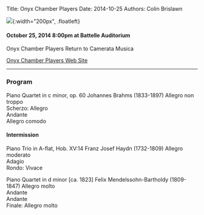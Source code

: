 Title: Onyx Chamber Players 
Date: 2014-10-25
Authors: Colin Brislawn


![ ]({filename}/images/OnyxMerge200.jpg){:width="200px", .floatleft}

#### October 25, 2014 8:00pm at Battelle Auditorium

Onyx Chamber Players Return to Camerata Musica 

[Onyx Chamber Players Web Site](http://onyxchamberplayers.com/)

---

### Program
	
Piano Quartet in c minor, op. 60 	Johannes Brahms (1833-1897)
Allegro non troppo 	
Scherzo: Allegro 	
Andante 	
Allegro comodo 	

#### Intermission

Piano Trio in A-flat, Hob. XV:14 	Franz Josef Haydn (1732-1809)
Allegro moderato 	
Adagio 	
Rondo: Vivace 	
	
Piano Quartet in d minor [ca. 1823] 	Felix Mendelssohn-Bartholdy (1809-1847)
Allegro molto 	
Andante 	
Andante 	
Finale: Allegro molto 	
